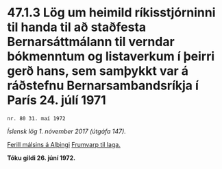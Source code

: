 # 47.1.3 Lög um heimild ríkisstjórninni til handa til að staðfesta Bernarsáttmálann til verndar bókmenntum og listaverkum í þeirri gerð hans, sem samþykkt var á ráðstefnu Bernarsambandsríkja í París 24. júlí 1971

`nr. 80 31. maí 1972`

_Íslensk lög 1. nóvember 2017 (útgáfa 147)._

[Ferill málsins á Alþingi](https://www.althingi.is/thingstorf/thingmalalistar-eftir-thingum/ferill/?ltg=92&mnr=276)
[Frumvarp til laga.](https://www.althingi.is/altext/92/s/pdf/0712.pdf)

**Tóku gildi 26. júní 1972.**

